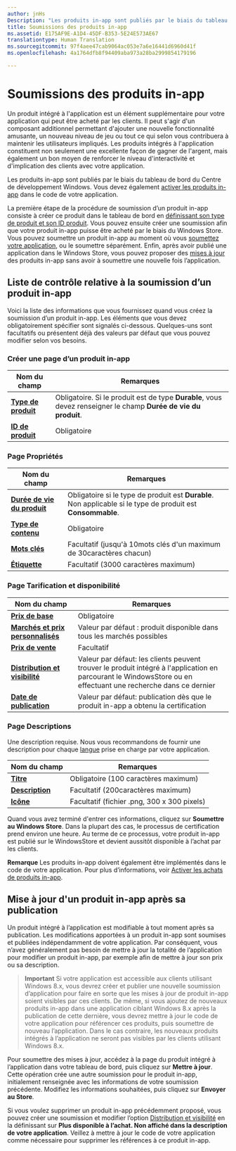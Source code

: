 ```yaml
---
author: jnHs
Description: "Les produits in-app sont publiés par le biais du tableau de bord du Centre de développement Windows."
title: Soumissions des produits in-app
ms.assetid: E175AF9E-A1D4-45DF-B353-5E24E573AE67
translationtype: Human Translation
ms.sourcegitcommit: 97f4aee47cab9064ac053e7a6e16441d6960d41f
ms.openlocfilehash: 4a1764dfb8f94409aba973a28ba2999854179196

---
```


# Soumissions des produits in-app


Un produit intégré à l&#39;application est un élément supplémentaire pour votre application qui peut être acheté par les clients. Il peut s'agir d'un composant additionnel permettant d'ajouter une nouvelle fonctionnalité amusante, un nouveau niveau de jeu ou tout ce qui selon vous contribuera à maintenir les utilisateurs impliqués. Les produits intégrés à l'application constituent non seulement une excellente façon de gagner de l'argent, mais également un bon moyen de renforcer le niveau d'interactivité et d'implication des clients avec votre application.

Les produits in-app sont publiés par le biais du tableau de bord du Centre de développement Windows. Vous devez également [activer les produits in-app](../monetize/enable-in-app-product-purchases.md) dans le code de votre application.

La première étape de la procédure de soumission d’un produit in-app consiste à créer ce produit dans le tableau de bord en [définissant son type de produit et son ID produit](set-your-iap-product-id.md). Vous pouvez ensuite créer une soumission afin que votre produit in-app puisse être acheté par le biais du Windows Store. Vous pouvez soumettre un produit in-app au moment où vous [soumettez votre application](app-submissions.md), ou le soumettre séparément. Enfin, après avoir publié une application dans le Windows Store, vous pouvez proposer des [mises à jour](#updating-an-iap-after-submission) des produits in-app sans avoir à soumettre une nouvelle fois l’application.

## Liste de contrôle relative à la soumission d’un produit in-app

Voici la liste des informations que vous fournissez quand vous créez la soumission d’un produit in-app. Les éléments que vous devez obligatoirement spécifier sont signalés ci-dessous. Quelques-uns sont facultatifs ou présentent déjà des valeurs par défaut que vous pouvez modifier selon vos besoins.

### Créer une page d’un produit in-app
| Nom du champ                    | Remarques                            | 
|-------------------------------|----------------------------------|
| [**Type de produit**](set-your-iap-product-id.md#product-type)      | Obligatoire. Si le produit est de type **Durable**, vous devez renseigner le champ **Durée de vie du produit**. |  
| [**ID de produit**](set-your-iap-product-id.md#product-id)          | Obligatoire |        

### Page Propriétés
| Nom du champ                    | Remarques                              |   
|-------------------------------|------------------------------------|
| [**Durée de vie du produit**](enter-iap-properties.md#product-lifetime)  | Obligatoire si le type de produit est **Durable**. Non applicable si le type de produit est **Consommable**. | 
| [**Type de contenu**](enter-iap-properties.md#content-type)          | Obligatoire       |               
| [**Mots clés**](enter-iap-properties.md#keywords)                  | Facultatif (jusqu'à 10mots clés d'un maximum de 30caractères chacun) | 
| [**Étiquette**](enter-iap-properties.md#tag)                               | Facultatif (3000 caractères maximum)             | 

### Page Tarification et disponibilité 
| Nom du champ                    | Remarques                                       | 
|-------------------------------|---------------------------------------------|
| [**Prix de base**](set-iap-pricing-and-availability.md#base-price)                | Obligatoire                                    | 
| [**Marchés et prix personnalisés**](set-iap-pricing-and-availability.md#markets-and-custom-prices)  | Valeur par défaut : produit disponible dans tous les marchés possibles | 
| [**Prix de vente**](put-apps-and-iaps-on-sale.md)               | Facultatif                             |
| [**Distribution et visibilité**](set-iap-pricing-and-availability.md#distribution-and-visibility)   | Valeur par défaut: les clients peuvent trouver le produit intégré à l'application en parcourant le WindowsStore ou en effectuant une recherche dans ce dernier | 
| [**Date de publication**](set-iap-pricing-and-availability.md#publish-date)                | Valeur par défaut: publication dès que le produit in-app a obtenu la certification |

### Page Descriptions
Une description requise. Nous vous recommandons de fournir une description pour chaque [langue](create-iap-descriptions.md#languages) prise en charge par votre application.

| Nom du champ                    | Remarques                                       | 
|-------------------------------|---------------------------------------------|
| [**Titre**](create-iap-descriptions.md#title)                    | Obligatoire (100 caractères maximum)              |
| [**Description**](create-iap-descriptions.md#description)       | Facultatif (200caractères maximum)              |
| [**Icône**](create-iap-descriptions.md#icon)                    | Facultatif (fichier .png, 300 x 300 pixels)             | 

Quand vous avez terminé d'entrer ces informations, cliquez sur **Soumettre au Windows Store**. Dans la plupart des cas, le processus de certification prend environ une heure. Au terme de ce processus, votre produit in-app est publié sur le WindowsStore et devient aussitôt disponible à l’achat par les clients.

**Remarque** Les produits in-app doivent également être implémentés dans le code de votre application. Pour plus d’informations, voir [Activer les achats de produits in-app](../monetize/enable-in-app-product-purchases.md).


## Mise à jour d'un produit in-app après sa publication

Un produit intégré à l’application est modifiable à tout moment après sa publication. Les modifications apportées à un produit in-app sont soumises et publiées indépendamment de votre application. Par conséquent, vous n’avez généralement pas besoin de mettre à jour la totalité de l’application pour modifier un produit in-app, par exemple afin de mettre à jour son prix ou sa description.

> **Important** Si votre application est accessible aux clients utilisant Windows 8.x, vous devrez créer et publier une nouvelle soumission d’application pour faire en sorte que les mises à jour de produit in-app soient visibles par ces clients. De même, si vous ajoutez de nouveaux produits in-app dans une application ciblant Windows 8.x après la publication de cette dernière, vous devrez mettre à jour le code de votre application pour référencer ces produits, puis soumettre de nouveau l’application. Dans le cas contraire, les nouveaux produits intégrés à l’application ne seront pas visibles par les clients utilisant Windows 8.x.

Pour soumettre des mises à jour, accédez à la page du produit intégré à l’application dans votre tableau de bord, puis cliquez sur **Mettre à jour**. Cette opération crée une autre soumission pour le produit in-app, initialement renseignée avec les informations de votre soumission précédente. Modifiez les informations souhaitées, puis cliquez sur **Envoyer au Store**.

Si vous voulez supprimer un produit in-app précédemment proposé, vous pouvez créer une soumission et modifier l’option [Distribution et visibilité](set-iap-pricing-and-availability.md) en la définissant sur **Plus disponible à l’achat. Non affiché dans la description de votre application**. Veillez à mettre à jour le code de votre application comme nécessaire pour supprimer les références à ce produit in-app.




<!--HONumber=Jun16_HO5-->


